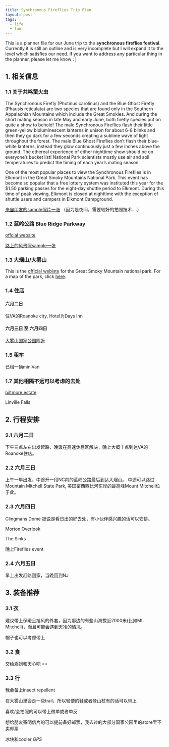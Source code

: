 ```yaml
---
title: Synchronous Fireflies Trip Plan
layout: post
tags:
  - life
  - fun
---
```




This is a planner file for our June trip to the **synchronous fireflies festival**. Currently it is still an outline and is very incomplete but I will expand it to the level which satisfies our need. If you want to address any particular thing in the planner, please let me know : )


## 1. 相关信息


### 1.1 关于共鸣萤火虫


The Synchronous Firefly (Photinus carolinus) and the Blue Ghost Firefly (Phausis reticulata) are two species that are found only in the Southern Appalachian Mountains which include the Great Smokies. And during the short mating season in late May and early June, both firefly species put on quite a show to behold! The male Synchronous Fireflies flash their little green-yellow bioluminescent lanterns in unison for about 6-8 blinks and then they go dark for a few seconds creating a sublime wave of light throughout the forest. The male Blue Ghost Fireflies don’t flash their blue-white lanterns, instead they glow continuously just a few inches above the ground. The ethereal experience of either nighttime show should be on everyone’s bucket list! National Park scientists mostly use air and soil temperatures to predict the timing of each year’s mating season.

One of the most popular places to view the Synchronous Fireflies is in Elkmont in the Great Smoky Mountains National Park. This event has become so popular that a free lottery system was instituted this year for the $1.50 parking passes for the eight-day shuttle period to Elkmont. During this time of peak viewing, Elkmont is closed at nighttime with the exception of shuttle users and campers in Elkmont Campground.

[来自朋友的sample照片一张](http://weibo.com/1957491335/CmwPXr9TI?type=comment#_rnd1494805600914) （因为是夜间，需要较好的拍照技术….）

### 1.2 蓝岭公路 Blue Ridge Parkway

[offcial website](http://www.blueridgeparkway.org/index.php)

[路上的风景照sample一张](http://weibo.com/1957491335/CmzaRh66o%20)

### 1.3 大烟山/大雾山


This is the [official webiste](https://www.nps.gov/grsm/index.htm) for the Great Smoky Mountain national park. For a map of the park, click [here](https://www.nps.gov/grsm/planyourvisit/upload/grsmmap2-2.pdf).

### 1.4 住店


#### 六月二日
住VA的Roanoke city, Hotel为Days Inn
#### 六月三日 至 六月四日

[大雾山国家公园附近](https://smokymountains.com/lodging/29138593/?checkin=06/03/2017&checkout=06/05/2017&guests=6&dp=MTE5)


### 1.5 租车
已租一辆miniVan

### 1.7 其他相隔不远可以考虑的去处


[biltmore estate](http://www.biltmore.com/visit)

Linville Falls


## 2. 行程安排


### 2.1 六月二日


下午三点左右出发赶路，晚饭在高速休息区解决，晚上大概十点到达VA的Roanoke住店。

### 2.2 六月三日

上午一早出发，中途开一段NC内的蓝岭公路最后到达大烟山。 中途可以路过 Mountain Mitchell State Park, 美国密西西比河东岸的最高峰Mount Mitchell位于此。

### 2.3 六月四日


Clingmans Dome 据说是看日出的好去处，有小伙伴感兴趣的话可以安排。

Morton Overlook

The Sinks

晚上Fireflies event

### 2.4 六月五日

早上出发赶路回家，当晚回到NJ


## 3. 装备推荐

### 3.1 衣
建议带上保暖且挡风的外套，因为那边的有些山海拔近2000米(比如Mt. Mitchell)，而且可能会遇到天冷的情况。

帽子也可以考虑带上
### 3.2 食
交给涵姐和天心吧 == 
### 3.3 行

我会备上insect repellent

在大雾山里会走一些trail，所以轻便的鞋或者登山杖有的话可以带上

喜欢/会拍照的可以带上微单或者单反

想给朋友寄明信片的可以提前备好邮票，我去过的大部分国家公园里的store里不卖邮票

冰块和cooler
*GPS*
